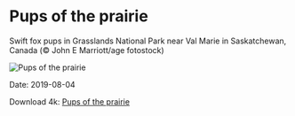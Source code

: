# Pups of the prairie

Swift fox pups in Grasslands National Park near Val Marie in Saskatchewan, Canada (© John E Marriott/age fotostock)

![Pups of the prairie](https://bing.com/th?id=OHR.SwiftFox_EN-US3962578167_UHD.jpg&rf=LaDigue_UHD.jpg&pid=hp&w=1024&h=576)

Date: 2019-08-04

Download 4k: [Pups of the prairie](https://bing.com/th?id=OHR.SwiftFox_EN-US3962578167_UHD.jpg&rf=LaDigue_UHD.jpg&pid=hp&w=3840&h=2160)

